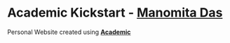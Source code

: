 # Academic Kickstart - [Manomita Das](https://manomita.netlify.com/)

Personal Website created using [**Academic**](https://sourcethemes.com/academic/)
